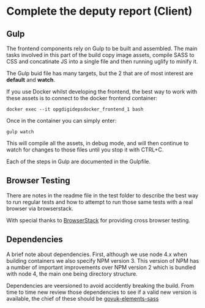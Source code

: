 # Complete the deputy report (Client)

## Gulp
The frontend components rely on Gulp to be built and assembled. The main tasks involved in this part of the build copy image assets, compile SASS to CSS and concatinate JS into a single file and then running uglify to minify it.

The Gulp buid file has many targets, but the 2 that are of most interest are **default** and **watch**.

If you use Docker whilst developing the frontend, the best way to work with these assets is to connect to the docker frontend container:

    docker exec --it opgdigidepsdocker_frontend_1 bash

Once in the container you can simply enter:

    gulp watch

This will compile all the assets, in debug mode, and will then continue to watch for changes to those files until you stop it with CTRL+C.

Each of the steps in Gulp are documented in the Gulpfile.

## Browser Testing

There are notes in the readme file in the test folder to describe the best way to run regular tests and how to attempt to run those same tests with a real browser via browserstack.

With special thanks to [BrowserStack](https://www.browserstack.com) for providing cross browser testing.


## Dependencies

A brief note about dependencies. First, although we use node 4.x when building containers we also specify NPM version 3. This version of NPM has a number of important improvements over NPM version 2 which is bundled with node 4, the main one being directory structure.

Dependencies are veersioned to avoid accidently breaking the build. From time to time new review those dependencies to see if a valid new version is available, the chief of these should be [govuk-elements-sass](https://www.npmjs.com/package/govuk-elements-sass)
